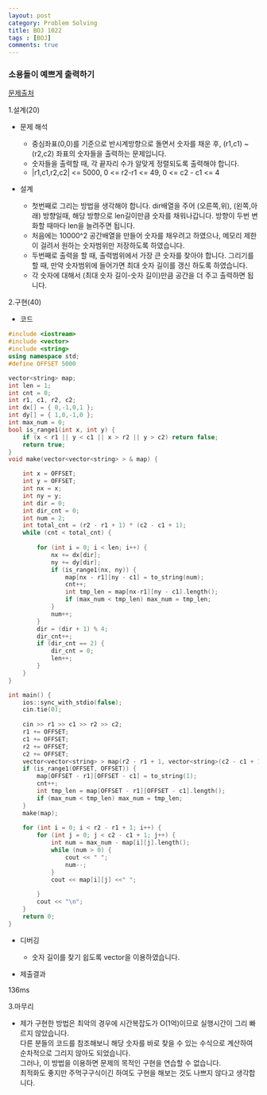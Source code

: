 ```yaml
---
layout: post
category: Problem Solving
title: BOJ 1022
tags : [BOJ]
comments: true
---
```

### 소용돌이 예쁘게 출력하기
[문제출처](https://www.acmicpc.net/problem/1022)

1.설계(20)

  - 문제 해석
  
    - 중심좌표(0,0)를 기준으로 반시계방향으로 돌면서 숫자를 채운 후, (r1,c1) ~ (r2,c2) 좌표의 숫자들을 출력하는 문제입니다.
    - 숫자들을 출력할 때, 각 끝자리 수가 알맞게 정렬되도록 출력해야 합니다.
    - |r1,c1,r2,c2| <= 5000, 0 <= r2-r1 <= 49, 0 <= c2 - c1 <= 4
    
  - 설계
  
    - 첫번째로 그리는 방법을 생각해야 합니다. dir배열을 주어 (오른쪽,위), (왼쪽,아래) 방향일때, 해당 방향으로 len길이만큼
    숫자를 채워나갑니다. 방향이 두번 변화할 때마다 len을 늘려주면 됩니다.
    - 처음에는 10000^2 공간배열을 만들어 숫자를 채우려고 하였으나, 메모리 제한이 걸려서 원하는 숫자범위만 저장하도록 하였습니다.
    - 두번째로 출력을 할 때, 출력범위에서 가장 큰 숫자를 찾아야 합니다. 그리기를 할 때, 만약 숫자범위에 들어가면 최대 숫자 길이를 갱신
    하도록 하였습니다.
    - 각 숫자에 대해서 (최대 숫자 길이-숫자 길이)만큼 공간을 더 주고 출력하면 됩니다.
    
2.구현(40)

  - 코드
  
```cpp
#include <iostream>
#include <vector>
#include <string>
using namespace std;
#define OFFSET 5000

vector<string> map;
int len = 1;
int cnt = 0;
int r1, c1, r2, c2;
int dx[] = { 0,-1,0,1 };
int dy[] = { 1,0,-1,0 };
int max_num = 0;
bool is_range1(int x, int y) {
	if (x < r1 || y < c1 || x > r2 || y > c2) return false;
	return true;
}
void make(vector<vector<string> > & map) {

	int x = OFFSET;
	int y = OFFSET;
	int nx = x;
	int ny = y;
	int dir = 0;
	int dir_cnt = 0;
	int num = 2;
	int total_cnt = (r2 - r1 + 1) * (c2 - c1 + 1);
	while (cnt < total_cnt) {
		
		for (int i = 0; i < len; i++) {
			nx += dx[dir];
			ny += dy[dir];
			if (is_range1(nx, ny)) {
				map[nx - r1][ny - c1] = to_string(num);
				cnt++;
				int tmp_len = map[nx-r1][ny - c1].length();
				if (max_num < tmp_len) max_num = tmp_len;
			}
			num++;
		}
		dir = (dir + 1) % 4;
		dir_cnt++;
		if (dir_cnt == 2) {
			dir_cnt = 0;
			len++;
		}
	}
}

int main() {
	ios::sync_with_stdio(false);
	cin.tie(0);
	
	cin >> r1 >> c1 >> r2 >> c2;
	r1 += OFFSET;
	c1 += OFFSET;
	r2 += OFFSET;
	c2 += OFFSET;
	vector<vector<string> > map(r2 - r1 + 1, vector<string>(c2 - c1 + 1));
	if (is_range1(OFFSET, OFFSET)) {
		map[OFFSET - r1][OFFSET - c1] = to_string(1);
		cnt++;
		int tmp_len = map[OFFSET - r1][OFFSET - c1].length();
		if (max_num < tmp_len) max_num = tmp_len;
	}
	make(map);
	
	for (int i = 0; i < r2 - r1 + 1; i++) {
		for (int j = 0; j < c2 - c1 + 1; j++) {
			int num = max_num - map[i][j].length();
			while (num > 0) {
				cout << " ";
				num--;
			}
			cout << map[i][j] <<" ";
			
		}
		cout << "\n";
	}
	return 0;
}
```
  - 디버깅
    
      - 숫자 길이를 찾기 쉽도록 vector<string>을 이용하였습니다.
      
  - 제출결과
  
  136ms
    

3.마무리

- 제가 구현한 방법은 최악의 경우에 시간복잡도가 O(1억)이므로 실행시간이 그리 빠르지 않았습니다.  
  다른 분들의 코드를 참조해보니 해당 숫자를 바로 찾을 수 있는 수식으로 계산하여 순차적으로 그리지 않아도 되었습니다.  
  그러나, 이 방법을 이용하면 문제의 목적인 구현을 연습할 수 없습니다.  
  최적화도 좋지만 주먹구구식이긴 하여도 구현을 해보는 것도 나쁘지 않다고 생각합니다.
